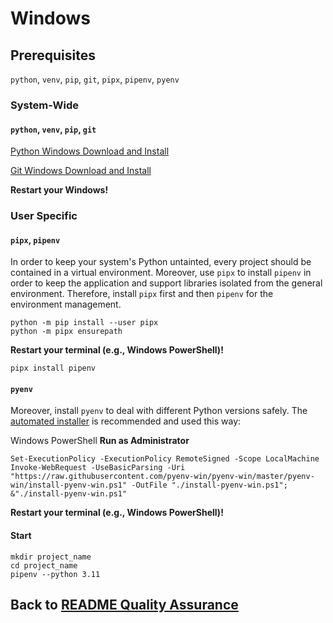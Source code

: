 # Windows

## Prerequisites

`python`, `venv`, `pip`, `git`, `pipx`, `pipenv`, `pyenv`

### System-Wide

#### `python`, `venv`, `pip`, `git`

[Python Windows Download and Install](https://www.python.org/downloads/windows/)

[Git Windows Download and Install](https://git-scm.com/download/win)

**Restart your Windows!**

### User Specific

#### `pipx`, `pipenv` 

In order to keep your system's Python untainted, every project should be
contained in a virtual environment. Moreover, use `pipx` to install `pipenv`
in order to keep the application and support libraries isolated from
the general environment. Therefore, install `pipx` first and then `pipenv` for
the environment management.

```shell
python -m pip install --user pipx
python -m pipx ensurepath
```

**Restart your terminal (e.g., Windows PowerShell)!**

```shell
pipx install pipenv
```

#### `pyenv`

Moreover, install `pyenv` to deal with different Python versions safely.
The [automated installer](https://github.com/pyenv-win/pyenv-win) is
recommended and used this way:

Windows PowerShell **Run as Administrator** 

```shell
Set-ExecutionPolicy -ExecutionPolicy RemoteSigned -Scope LocalMachine
Invoke-WebRequest -UseBasicParsing -Uri "https://raw.githubusercontent.com/pyenv-win/pyenv-win/master/pyenv-win/install-pyenv-win.ps1" -OutFile "./install-pyenv-win.ps1"; &"./install-pyenv-win.ps1"
```

**Restart your terminal (e.g., Windows PowerShell)!**

#### Start

```shell
mkdir project_name
cd project_name
pipenv --python 3.11
```

## Back to [README Quality Assurance](../README.md#quality-assurance)
